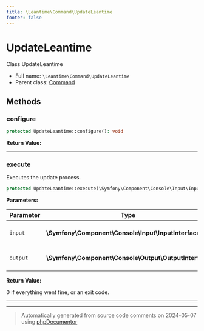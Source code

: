 ```yaml
---
title: \Leantime\Command\UpdateLeantime
footer: false
---
```


# UpdateLeantime

Class UpdateLeantime



* Full name: `\Leantime\Command\UpdateLeantime`
* Parent class: [Command](../../../classes.md)



## Methods

### configure



```php
protected UpdateLeantime::configure(): void
```









**Return Value:**





---
### execute

Executes the update process.

```php
protected UpdateLeantime::execute(\Symfony\Component\Console\Input\InputInterface $input, \Symfony\Component\Console\Output\OutputInterface $output): int
```








**Parameters:**

| Parameter | Type | Description |
|-----------|------|-------------|
| `input` | **\Symfony\Component\Console\Input\InputInterface** | The input interface object. |
| `output` | **\Symfony\Component\Console\Output\OutputInterface** | The output interface object. |


**Return Value:**

0 if everything went fine, or an exit code.



---


---
> Automatically generated from source code comments on 2024-05-07 using [phpDocumentor](http://www.phpdoc.org/)
